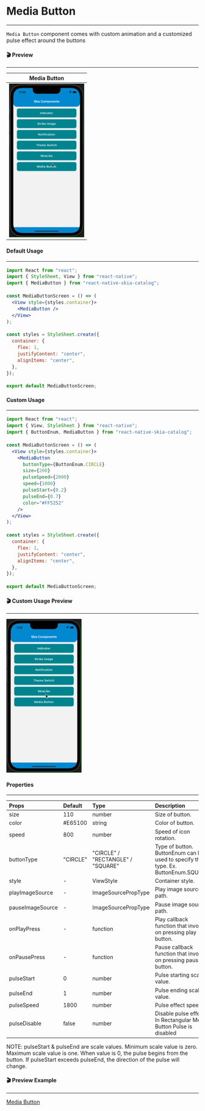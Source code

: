 # Media Button

---

`Media Button` component comes with custom animation and a customized pulse effect around the buttons

#### 🎬 Preview

---

|            Media Button             |
| :---------------------------------: |
| ![alt tag](/assets/MediaButton.gif) |

#### Default Usage

---

```jsx
import React from "react";
import { StyleSheet, View } from "react-native";
import { MediaButton } from "react-native-skia-catalog";

const MediaButtonScreen = () => (
  <View style={styles.container}>
    <MediaButton />
  </View>
);

const styles = StyleSheet.create({
  container: {
    flex: 1,
    justifyContent: "center",
    alignItems: "center",
  },
});

export default MediaButtonScreen;
```

#### Custom Usage

---

```jsx
import React from "react";
import { View, StyleSheet } from "react-native";
import { ButtonEnum, MediaButton } from "react-native-skia-catalog";

const MediaButtonScreen = () => (
  <View style={styles.container}>
    <MediaButton
      buttonType={ButtonEnum.CIRCLE}
      size={200}
      pulseSpeed={2000}
      speed={1000}
      pulseStart={0.2}
      pulseEnd={0.7}
      color="#FF5252"
    />
  </View>
);

const styles = StyleSheet.create({
  container: {
    flex: 1,
    justifyContent: "center",
    alignItems: "center",
  },
});

export default MediaButtonScreen;
```

#### 🎬 Custom Usage Preview

---

![alt tag](/assets/CustomMediaButton.gif)

#### Properties

---

| Props            | Default  | Type                              | Description                                                                       |
| :--------------- | :------- | :-------------------------------- | :-------------------------------------------------------------------------------- |
| size             | 110      | number                            | Size of button.                                                                   |
| color            | #E65100  | string                            | Color of button.                                                                  |
| speed            | 800      | number                            | Speed of icon rotation.                                                           |
| buttonType       | "CIRCLE" | "CIRCLE" / "RECTANGLE" / "SQUARE" | Type of button. ButtonEnum can be used to specify the type. Ex. ButtonEnum.SQUARE |
| style            | -        | ViewStyle                         | Container style.                                                                  |
| playImageSource  | -        | ImageSourcePropType               | Play image source path.                                                           |
| pauseImageSource | -        | ImageSourcePropType               | Pause image source path.                                                          |
| onPlayPress      | -        | function                          | Play callback function that invoke on pressing play button.                       |
| onPausePress     | -        | function                          | Pause callback function that invoke on pressing pause button.                     |
| pulseStart       | 0        | number                            | Pulse starting scale value.                                                       |
| pulseEnd         | 1        | number                            | Pulse ending scale value.                                                         |
| pulseSpeed       | 1800     | number                            | Pulse effect speed.                                                               |
| pulseDisable     | false    | number                            | Disable pulse effect. In Rectangular Media Button Pulse is disabled               |

NOTE: pulseStart & pulseEnd are scale values. Minimum scale value is zero. Maximum scale value is one. When value is 0, the pulse begins from the button. If pulseStart exceeds pulseEnd, the direction of the pulse will change.

#### 🎬 Preview Example

---

[Media Button](/example/src/modules/MediaButton/MediaButtonScreen.tsx)
